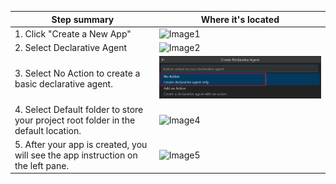 | Step summary        | Where it's located              |
|----------|----------------|
| 1. Click "Create a New App" | ![Image1](step1.png) |
| 2. Select Declarative Agent | ![Image2](step2.png) |
| 3. Select No Action to create a basic declarative agent. | ![Image3](step3.png) |
| 4. Select Default folder to store your project root folder in the default location. | ![Image4](step4.svg) |
| 5. After your app is created, you will see the app instruction on the left pane. | ![Image5](step5.svg) |
